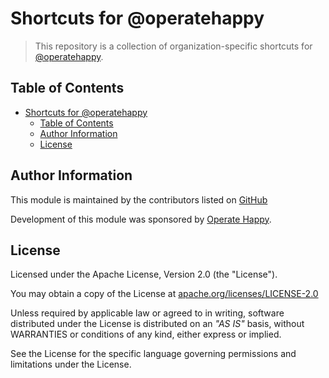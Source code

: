 # Shortcuts for @operatehappy

> This repository is a collection of organization-specific shortcuts for [@operatehappy](https://github.com/operatehappy/).

## Table of Contents

- [Shortcuts for @operatehappy](#shortcuts-for-operatehappy)
  - [Table of Contents](#table-of-contents)
  - [Author Information](#author-information)
  - [License](#license)

## Author Information

This module is maintained by the contributors listed on [GitHub](https://github.com/operatehappy/terraform-aws-route53-workmail-records/graphs/contributors)

Development of this module was sponsored by [Operate Happy](https://github.com/operatehappy).

## License

Licensed under the Apache License, Version 2.0 (the "License").

You may obtain a copy of the License at [apache.org/licenses/LICENSE-2.0](http://www.apache.org/licenses/LICENSE-2.0)

Unless required by applicable law or agreed to in writing, software distributed under the License is distributed on an _"AS IS"_ basis, without WARRANTIES or conditions of any kind, either express or implied.

See the License for the specific language governing permissions and limitations under the License.
